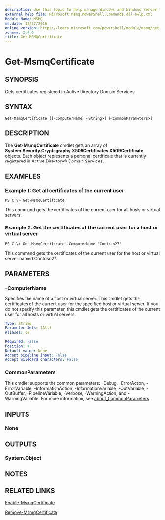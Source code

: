 ```yaml
---
description: Use this topic to help manage Windows and Windows Server technologies with Windows PowerShell.
external help file: Microsoft.Msmq.PowerShell.Commands.dll-Help.xml
Module Name: MSMQ
ms.date: 12/27/2016
online version: https://learn.microsoft.com/powershell/module/msmq/get-msmqcertificate?view=windowsserver2022-ps&wt.mc_id=ps-gethelp
schema: 2.0.0
title: Get-MSMQCertificate
---
```


# Get-MsmqCertificate

## SYNOPSIS
Gets certificates registered in Active Directory Domain Services.

## SYNTAX

```
Get-MsmqCertificate [[-ComputerName] <String>] [<CommonParameters>]
```

## DESCRIPTION
The **Get-MsmqCertificate** cmdlet gets an array of **System.Security.Cryptography.X509Certificates.X509Certificate** objects.
Each object represents a personal certificate that is currently registered in Active Directory® Domain Services.

## EXAMPLES

### Example 1: Get all certificates of the current user
```
PS C:\> Get-MsmqCertificate
```

This command gets the certificates of the current user for all hosts or virtual servers.

### Example 2: Get the certificates of the current user for a host or virtual server
```
PS C:\> Get-MsmqCertificate -ComputerName "Contoso27"
```

This command gets the certificates of the current user for the host or virtual server named Contoso27.

## PARAMETERS

### -ComputerName
Specifies the name of a host or virtual server.
This cmdlet gets the certificates of the current user for the specified host or virtual server.
If you do not specify this parameter, this cmdlet gets the certificates of the current user for all hosts or virtual servers.

```yaml
Type: String
Parameter Sets: (All)
Aliases: cn

Required: False
Position: 0
Default value: None
Accept pipeline input: False
Accept wildcard characters: False
```

### CommonParameters
This cmdlet supports the common parameters: -Debug, -ErrorAction, -ErrorVariable, -InformationAction, -InformationVariable, -OutVariable, -OutBuffer, -PipelineVariable, -Verbose, -WarningAction, and -WarningVariable. For more information, see [about_CommonParameters](https://go.microsoft.com/fwlink/?LinkID=113216).

## INPUTS

### None

## OUTPUTS

### System.Object

## NOTES

## RELATED LINKS

[Enable-MsmqCertificate](./Enable-MSMQCertificate.md)

[Remove-MsmqCertificate](./Remove-MsmqCertificate.md)

